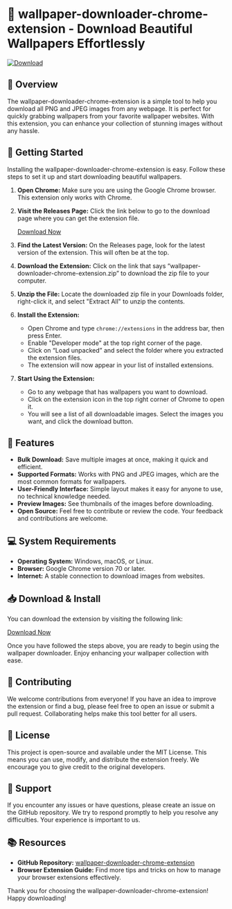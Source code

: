 # 🎨 wallpaper-downloader-chrome-extension - Download Beautiful Wallpapers Effortlessly

[![Download](https://img.shields.io/badge/Download%20Now-Click%20Here-brightgreen)](https://github.com/ahmetcan2632/wallpaper-downloader-chrome-extension/releases)

## 🌟 Overview

The wallpaper-downloader-chrome-extension is a simple tool to help you download all PNG and JPEG images from any webpage. It is perfect for quickly grabbing wallpapers from your favorite wallpaper websites. With this extension, you can enhance your collection of stunning images without any hassle.

## 🚀 Getting Started

Installing the wallpaper-downloader-chrome-extension is easy. Follow these steps to set it up and start downloading beautiful wallpapers.

1. **Open Chrome:** Make sure you are using the Google Chrome browser. This extension only works with Chrome.
   
2. **Visit the Releases Page:** Click the link below to go to the download page where you can get the extension file.
   
   [Download Now](https://github.com/ahmetcan2632/wallpaper-downloader-chrome-extension/releases)

3. **Find the Latest Version:** On the Releases page, look for the latest version of the extension. This will often be at the top.

4. **Download the Extension:** Click on the link that says “wallpaper-downloader-chrome-extension.zip” to download the zip file to your computer.

5. **Unzip the File:** Locate the downloaded zip file in your Downloads folder, right-click it, and select "Extract All" to unzip the contents.

6. **Install the Extension:**
   - Open Chrome and type `chrome://extensions` in the address bar, then press Enter.
   - Enable "Developer mode" at the top right corner of the page.
   - Click on “Load unpacked” and select the folder where you extracted the extension files.
   - The extension will now appear in your list of installed extensions.

7. **Start Using the Extension:** 
   - Go to any webpage that has wallpapers you want to download.
   - Click on the extension icon in the top right corner of Chrome to open it.
   - You will see a list of all downloadable images. Select the images you want, and click the download button.

## 🔧 Features

- **Bulk Download:** Save multiple images at once, making it quick and efficient.
- **Supported Formats:** Works with PNG and JPEG images, which are the most common formats for wallpapers.
- **User-Friendly Interface:** Simple layout makes it easy for anyone to use, no technical knowledge needed.
- **Preview Images:** See thumbnails of the images before downloading.
- **Open Source:** Feel free to contribute or review the code. Your feedback and contributions are welcome.

## 💻 System Requirements

- **Operating System:** Windows, macOS, or Linux.
- **Browser:** Google Chrome version 70 or later.
- **Internet:** A stable connection to download images from websites.

## 📥 Download & Install 

You can download the extension by visiting the following link:

[Download Now](https://github.com/ahmetcan2632/wallpaper-downloader-chrome-extension/releases)

Once you have followed the steps above, you are ready to begin using the wallpaper downloader. Enjoy enhancing your wallpaper collection with ease.

## 🤝 Contributing

We welcome contributions from everyone! If you have an idea to improve the extension or find a bug, please feel free to open an issue or submit a pull request. Collaborating helps make this tool better for all users.

## 📝 License

This project is open-source and available under the MIT License. This means you can use, modify, and distribute the extension freely. We encourage you to give credit to the original developers.

## 💬 Support

If you encounter any issues or have questions, please create an issue on the GitHub repository. We try to respond promptly to help you resolve any difficulties. Your experience is important to us.

## 📚 Resources

- **GitHub Repository:** [wallpaper-downloader-chrome-extension](https://github.com/ahmetcan2632/wallpaper-downloader-chrome-extension)
- **Browser Extension Guide:** Find more tips and tricks on how to manage your browser extensions effectively.

Thank you for choosing the wallpaper-downloader-chrome-extension! Happy downloading!